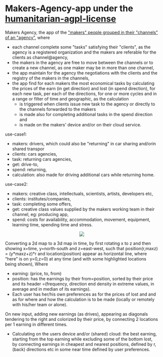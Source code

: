 # Makers-Agency-app under the [humanitarian-agpl-license](http://namzezam.wikidot.com/humanitarian-agpl-license)
Makers Agency, the app of the ["makers" people grouped in their "channels" of an "agency"](http://liquid-unions.wikidot.com/liquid-agency), where
* each channel complete some "tasks" satisfying their "clients", as the agency is a registered organization and the makers are referable for the clients as channel@agency,
* the makers in the agency are free to move between the channels or to create a new channel, as one maker may be in more than one channel,
* the app maintain for the agency the negotiations with the clients and the registry of the makers in the channels, 
* the app find for each makers the most economical tasks by calculating the prices of the earn (in get direction) and lost (in spend direction), for each new task, per each of the directions, for one or more cycles and in a range or filter of time and geographic, as the calculation 
   * is triggered when clients issue new task to the agency or directly to the channels forwarded to the makers
   * is made also for completing additional tasks in the spend direction and  
   * is made on the makers' device and/or on their cloud service.

use-case1: 
* makers: 	drivers, which could also be "returning" in car sharing and/orin shared transpor
* clients:	cars agencies, 
* task: 	returning cars agencies, 
* get: 	drive-to,
* spend: 	returning,
* calculation: also made for driving additional cars while returning home.
 
use-case2:  
* makers: 	creative class, intellectuals, scientists, artists, developers etc,
* clients: 	institutes/companies,
* task: 	completing some offers, 
* get:  	creative class values supplied by the makers working team in their channel, eg: producing app,
* spend: 	costs for availability, accommodation, movement, equipment, learning time, spending time and stress. 
<center><a href="" target="_blank"><img src="http://namzezam.wdfiles.com/local--files/start/interface.png"/></a></center>

Converting a 2d map to a 3d map in time, by first rotating x to z and then showing x=time, y=north-south and z=east-west, such that position(r,maxz) = (y*maxz+z)*r and location(position) appear as horizontal line, where “here” is on y=0,z=0) at any time (and with some highlighted locations being shown), Where
*	earning: (price, to, from) 
*	position: has the earnings by their from=position, sorted by their price  and its header =(frequency, direction end density in extreme values, in average and in median of its earnings).
*	Each user has her/his own preferences as for	the prices of lost and and as for where and how the calculation is to be made (locally or remotely with  his/her team or alone).

On new input, adding new earnings (as drives), appearing as diagonals tendering to the right and colorized by their price, by connecting 2 locations per 1 earning in different times.
*	Calculating on the users device and/or (shared) cloud: the best earning, starting from the top earning while excluding some of the bottom lost, by connecting earnings in cheapest and nearest positions, defined by r, (back) directions etc in some near time defined by user preferences.
